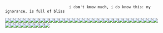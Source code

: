                                  i don't know much, i do know this: my ignorance, is full of bliss

![](https://64.media.tumblr.com/bbc405bacacf1f2c295e65a057247057/68aa877d24820849-c6/s100x200/8d72d8ec013b73f15f7960da215f7cba3c6b30fe.pnj)![](https://64.media.tumblr.com/06714ae5124ff75e125cd9265097fdff/tumblr_pcq53rAn2n1xbgu08o8_100.gifv)![](https://64.media.tumblr.com/6f62ff86b6060d1e16d8410e3d3e0f44/1923bddbf54c0100-d5/s100x200/175da85e344732e91b948a770c21e002d4ad077a.gifv)![](https://i.postimg.cc/tTxZs7Hy/0k8za4.png)![](https://64.media.tumblr.com/68bb9e71ec030bfeb579002c6761aa36/b3d83bbf44993478-0d/s100x200/7569b62b2f614b7c533fc147604e5ea1e17dd887.gifv)![](https://64.media.tumblr.com/f642ef43e2cfa6a56fe81bb56f20e022/tumblr_pcq4e5vbHw1xbgu08o6_100.png)![](https://64.media.tumblr.com/99a3ea0c94a86db3fce61a666654fbf3/d75f79ba8da9c3a5-57/s100x200/b5e0974d1c8e4a6915fbc35da34264d455a9b979.pnj)![](https://i.postimg.cc/J4XzWS5D/ic8otq.png)![](https://i.postimg.cc/YSL7VjK5/n0omru.gif)![](https://i.postimg.cc/g29rXG2H/23uu4h.png)![](https://64.media.tumblr.com/ec1cdd371db1e89c2dde00a7a36ad949/2078da70eb74e1c0-15/s100x200/f6fb82a737fa0b0129f1bee4f1fc67044284f5a3.webp)![](https://64.media.tumblr.com/62fe9fc1c5ca0db74bc2ef17f163635c/f19ac661b7c40558-d6/s100x200/b5a30f25f64469898ae76083077d45dd80624c96.gifv)![](https://64.media.tumblr.com/811e19f3528caf3fecd1845964c71dbd/e369840a4783f3c8-5e/s100x200/a80566ad3df815d0e1610df65008db1307b0a582.gifv)![](https://64.media.tumblr.com/b792e8e9414a76ddf26f2a02e4c32b92/68aa877d24820849-f6/s100x200/feac9d27fce27aa1700031c934fd69cb92796d78.pnj)![](https://64.media.tumblr.com/ec84dfa48723ba0f2dbcc9a790cb021b/cefc44427ee79f5d-62/s100x200/cb68268d0e21c38c2cf8bef37bddcc67611a01dc.gifv)![](https://64.media.tumblr.com/c35ab7db7fafde27e76ea18cbe308991/f1498ee937fc1ed0-bf/s100x200/5100b44511dd4c1b2d435d44d2e3b73d34c8b3d6.gifv)![](https://64.media.tumblr.com/4e1cc590e2be7c55527500f1142ac5ea/11991265bf6769a9-18/s100x200/c341fd872d3496e9b349f7585c08be7e8f24c87e.gifv)![](https://64.media.tumblr.com/cef48cdacd8ff306801056196db4941c/4e50d992a23d3a7e-77/s100x200/3e6226a0e725a38bb32847a44de83ec0156afe51.gifv)![](https://64.media.tumblr.com/1ad57df4126057583e27ebe96c88e4f0/2be3d7b7e3b8925d-13/s100x200/b779157e2601bb2833a8080a10cffa6db497043e.pnj)![](https://64.media.tumblr.com/97b7407aadefde171f7a71ef766a8892/0a844093c4702aee-6b/s100x200/691d3ac8dcc5a0b3268aa1d50d7302d3bb6a2d2b.pnj)![](https://64.media.tumblr.com/159a1d791f1f7dbe9b02a7f5eea90576/2be3d7b7e3b8925d-a7/s100x200/57b686170f30956babde9dc67681c8778fb438a2.pnj)![](https://64.media.tumblr.com/c8c09e5aae521618df8916a2af7278f6/0a844093c4702aee-9f/s100x200/9019fa63a421dc6e09d4c490fa2cbf06b66b11af.pnj)![](https://64.media.tumblr.com/061d2de9e4a2a787fe95163298884e2e/01cd7aee8bc9d3ce-55/s100x200/f75299058d587c49cddeac9f417e759d637322d7.pnj)![](https://64.media.tumblr.com/8eefa88953b55f47124d039097b44aa6/0a844093c4702aee-c0/s100x200/33a28a8c74e3060519acf53a0cdb67ce16fe408b.gifv)![](https://64.media.tumblr.com/621992e9161bf75c35ce3c931eba9188/01cd7aee8bc9d3ce-a3/s100x200/d56e0cefb10f68a704a4c3e02f79cbf30d2a6dbc.pnj)![](https://64.media.tumblr.com/4b8513ef071775fda1657529792105ea/291b57fc1bf1e0d5-b1/s100x200/b3acde256a5e8d8ece68dc0e8065fadbf596309a.pnj)![](https://64.media.tumblr.com/d574544e6c69af20d8f7be98df365c04/65ab56dd16d6c002-79/s100x200/a77c8012bb82d2517efe7fd859e9dea5cd2112af.gifv)![](https://i.postimg.cc/rwjdBc36/image.png)![](https://64.media.tumblr.com/0c234cf64764c13d9afe848199cc2dbc/98ab3dff3b1c6819-22/s100x200/8db585740c469388ffde3ae800dbcf8ef7ab8792.pnj)![](https://64.media.tumblr.com/a9c70a5463decddc62cb71dcaafc4d9a/291b57fc1bf1e0d5-bd/s100x200/7fc8136ab23a7f4fa7c3743fb7cc89fc58904a10.pnj)![](https://64.media.tumblr.com/5aa366b39f2f1e70e20f3213043d6fac/98ab3dff3b1c6819-25/s100x200/ee7ad064553b53ad7a1859d5b0b39b5debc47d0e.pnj)![](https://64.media.tumblr.com/0d9967136fab69c81d2ccc22ef9a8867/291b57fc1bf1e0d5-56/s100x200/efbeca7fb4f4d374a6e5f8e72e4ab66ec6b37d6a.pnj)![](https://64.media.tumblr.com/39a94a8e906e351e71232baac48b5707/0a314c1722fc4072-a9/s100x200/56af5c99a3bd7458d7157f19ff6f6ab5c7d420e9.gifv)![](https://autism.crd.co/assets/images/gallery05/12d0e126.png?v=a2781ae8)![](https://y2k.neocities.org/stamps/tumblr_inline_pe6lntIIZX1v11djx_1280.gif)![](https://wilardo.crd.co/assets/images/gallery08/549d43cc.gif?v=d19c95ca)![](https://i.imgur.com/Kh0xLsP.gif)![](https://images-wixmp-ed30a86b8c4ca887773594c2.wixmp.com/f/b21dc78f-7fee-40bb-b00d-c30fc402db65/d7vi4mg-6e5f5804-c1a4-4413-8f21-f3e6be9e4053.gif?token=eyJ0eXAiOiJKV1QiLCJhbGciOiJIUzI1NiJ9.eyJzdWIiOiJ1cm46YXBwOjdlMGQxODg5ODIyNjQzNzNhNWYwZDQxNWVhMGQyNmUwIiwiaXNzIjoidXJuOmFwcDo3ZTBkMTg4OTgyMjY0MzczYTVmMGQ0MTVlYTBkMjZlMCIsIm9iaiI6W1t7InBhdGgiOiJcL2ZcL2IyMWRjNzhmLTdmZWUtNDBiYi1iMDBkLWMzMGZjNDAyZGI2NVwvZDd2aTRtZy02ZTVmNTgwNC1jMWE0LTQ0MTMtOGYyMS1mM2U2YmU5ZTQwNTMuZ2lmIn1dXSwiYXVkIjpbInVybjpzZXJ2aWNlOmZpbGUuZG93bmxvYWQiXX0.WTsmelF7LMmdtF08BXwoXWYa30FBWBAhyHb38DicQyc)![](https://images-wixmp-ed30a86b8c4ca887773594c2.wixmp.com/f/73a47737-937b-44d7-9e59-61e40e4cd454/d5v2xvx-5bbb8626-4640-4c73-924c-64255c459920.png/v1/fill/w_99,h_56,strp/sylveon_stamp_by_s_laughtur_d5v2xvx-fullview.png?token=eyJ0eXAiOiJKV1QiLCJhbGciOiJIUzI1NiJ9.eyJzdWIiOiJ1cm46YXBwOjdlMGQxODg5ODIyNjQzNzNhNWYwZDQxNWVhMGQyNmUwIiwiaXNzIjoidXJuOmFwcDo3ZTBkMTg4OTgyMjY0MzczYTVmMGQ0MTVlYTBkMjZlMCIsIm9iaiI6W1t7ImhlaWdodCI6Ijw9NTYiLCJwYXRoIjoiXC9mXC83M2E0NzczNy05MzdiLTQ0ZDctOWU1OS02MWU0MGU0Y2Q0NTRcL2Q1djJ4dngtNWJiYjg2MjYtNDY0MC00YzczLTkyNGMtNjQyNTVjNDU5OTIwLnBuZyIsIndpZHRoIjoiPD05OSJ9XV0sImF1ZCI6WyJ1cm46c2VydmljZTppbWFnZS5vcGVyYXRpb25zIl19.M5yIt_DFO_zCTxwAKkD8E7omvqi_wV_bG4avQwaZYQk)![](https://i.postimg.cc/Zn6dMnfj/x60tpa.png)
